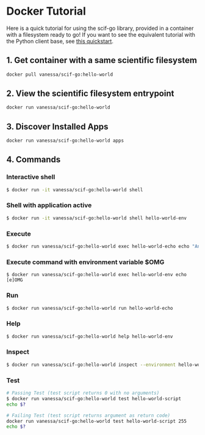 # Docker Tutorial

Here is a quick tutorial for using the scif-go library, provided in a container
with a filesystem ready to go! If you want to see the equivalent tutorial with the
Python client base, see [this quickstart](https://sci-f.github.io/tutorial-really-quick-start).

## 1. Get container with a same scientific filesystem

```bash
docker pull vanessa/scif-go:hello-world
```

## 2. View the scientific filesystem entrypoint

```bash
docker run vanessa/scif-go:hello-world
```

## 3. Discover Installed Apps

```bash
docker run vanessa/scif-go:hello-world apps
```

## 4. Commands

### Interactive shell

```bash
$ docker run -it vanessa/scif-go:hello-world shell
```

### Shell with application active

```bash
$ docker run -it vanessa/scif-go:hello-world shell hello-world-env
```

### Execute

```bash
$ docker run vanessa/scif-go:hello-world exec hello-world-echo echo "Another hello!"
```

### Execute command with environment variable $OMG
```
$ docker run vanessa/scif-go:hello-world exec hello-world-env echo [e]OMG
```

### Run

```bash
$ docker run vanessa/scif-go:hello-world run hello-world-echo
```

### Help

```bash
$ docker run vanessa/scif-go:hello-world help hello-world-env
```

### Inspect

```bash
$ docker run vanessa/scif-go:hello-world inspect --environment hello-world-env
```

### Test

```bash
# Passing Test (test script returns 0 with no arguments)
$ docker run vanessa/scif-go:hello-world test hello-world-script
echo $?

# Failing Test (test script returns argument as return code)
docker run vanessa/scif-go:hello-world test hello-world-script 255
echo $?
```
